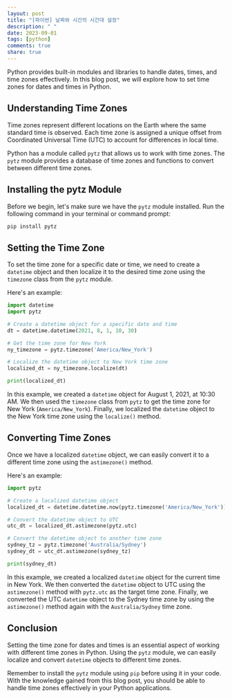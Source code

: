 ```yaml
---
layout: post
title: "[파이썬] 날짜와 시간의 시간대 설정"
description: " "
date: 2023-09-01
tags: [python]
comments: true
share: true
---
```


Python provides built-in modules and libraries to handle dates, times, and time zones effectively. In this blog post, we will explore how to set time zones for dates and times in Python.

## Understanding Time Zones

Time zones represent different locations on the Earth where the same standard time is observed. Each time zone is assigned a unique offset from Coordinated Universal Time (UTC) to account for differences in local time.

Python has a module called `pytz` that allows us to work with time zones. The `pytz` module provides a database of time zones and functions to convert between different time zones.

## Installing the pytz Module

Before we begin, let's make sure we have the `pytz` module installed. Run the following command in your terminal or command prompt:

```python
pip install pytz
```

## Setting the Time Zone

To set the time zone for a specific date or time, we need to create a `datetime` object and then localize it to the desired time zone using the `timezone` class from the `pytz` module.

Here's an example:

```python
import datetime
import pytz

# Create a datetime object for a specific date and time
dt = datetime.datetime(2021, 8, 1, 10, 30)

# Get the time zone for New York
ny_timezone = pytz.timezone('America/New_York')

# Localize the datetime object to New York time zone
localized_dt = ny_timezone.localize(dt)

print(localized_dt)
```

In this example, we created a `datetime` object for August 1, 2021, at 10:30 AM. We then used the `timezone` class from `pytz` to get the time zone for New York (`America/New_York`). Finally, we localized the `datetime` object to the New York time zone using the `localize()` method.

## Converting Time Zones

Once we have a localized `datetime` object, we can easily convert it to a different time zone using the `astimezone()` method.

Here's an example:

```python
import pytz

# Create a localized datetime object
localized_dt = datetime.datetime.now(pytz.timezone('America/New_York'))

# Convert the datetime object to UTC
utc_dt = localized_dt.astimezone(pytz.utc)

# Convert the datetime object to another time zone
sydney_tz = pytz.timezone('Australia/Sydney')
sydney_dt = utc_dt.astimezone(sydney_tz)

print(sydney_dt)
```

In this example, we created a localized `datetime` object for the current time in New York. We then converted the `datetime` object to UTC using the `astimezone()` method with `pytz.utc` as the target time zone. Finally, we converted the UTC `datetime` object to the Sydney time zone by using the `astimezone()` method again with the `Australia/Sydney` time zone.

## Conclusion

Setting the time zone for dates and times is an essential aspect of working with different time zones in Python. Using the `pytz` module, we can easily localize and convert `datetime` objects to different time zones.

Remember to install the `pytz` module using `pip` before using it in your code. With the knowledge gained from this blog post, you should be able to handle time zones effectively in your Python applications.